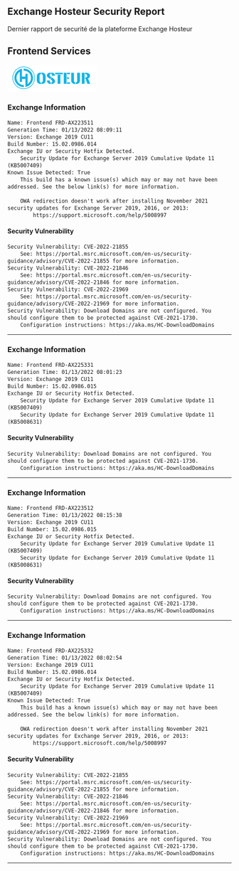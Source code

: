 ## Exchange Hosteur Security Report
Dernier rapport de securité de la plateforme Exchange Hosteur

## Frontend Services
![logo](img/logo-hosteur_2021.png)

### Exchange Information
	Name: Frontend FRD-AX223511
	Generation Time: 01/13/2022 08:09:11
	Version: Exchange 2019 CU11
	Build Number: 15.02.0986.014
	Exchange IU or Security Hotfix Detected.
		Security Update for Exchange Server 2019 Cumulative Update 11 (KB5007409)
	Known Issue Detected: True
		This build has a known issue(s) which may or may not have been addressed. See the below link(s) for more information.

		OWA redirection doesn't work after installing November 2021 security updates for Exchange Server 2019, 2016, or 2013:
			https://support.microsoft.com/help/5008997

#### Security Vulnerability
	Security Vulnerability: CVE-2022-21855
		See: https://portal.msrc.microsoft.com/en-us/security-guidance/advisory/CVE-2022-21855 for more information.
	Security Vulnerability: CVE-2022-21846
		See: https://portal.msrc.microsoft.com/en-us/security-guidance/advisory/CVE-2022-21846 for more information.
	Security Vulnerability: CVE-2022-21969
		See: https://portal.msrc.microsoft.com/en-us/security-guidance/advisory/CVE-2022-21969 for more information.
	Security Vulnerability: Download Domains are not configured. You should configure them to be protected against CVE-2021-1730.
		Configuration instructions: https://aka.ms/HC-DownloadDomains

---
### Exchange Information
	Name: Frontend FRD-AX225331
	Generation Time: 01/13/2022 08:01:23
	Version: Exchange 2019 CU11
	Build Number: 15.02.0986.015
	Exchange IU or Security Hotfix Detected.
		Security Update for Exchange Server 2019 Cumulative Update 11 (KB5007409)
		Security Update for Exchange Server 2019 Cumulative Update 11 (KB5008631)

#### Security Vulnerability
	Security Vulnerability: Download Domains are not configured. You should configure them to be protected against CVE-2021-1730.
		Configuration instructions: https://aka.ms/HC-DownloadDomains

---
### Exchange Information
	Name: Frontend FRD-AX223512
	Generation Time: 01/13/2022 08:15:38
	Version: Exchange 2019 CU11
	Build Number: 15.02.0986.015
	Exchange IU or Security Hotfix Detected.
		Security Update for Exchange Server 2019 Cumulative Update 11 (KB5007409)
		Security Update for Exchange Server 2019 Cumulative Update 11 (KB5008631)

#### Security Vulnerability
	Security Vulnerability: Download Domains are not configured. You should configure them to be protected against CVE-2021-1730.
		Configuration instructions: https://aka.ms/HC-DownloadDomains

---
### Exchange Information
	Name: Frontend FRD-AX225332
	Generation Time: 01/13/2022 08:02:54
	Version: Exchange 2019 CU11
	Build Number: 15.02.0986.014
	Exchange IU or Security Hotfix Detected.
		Security Update for Exchange Server 2019 Cumulative Update 11 (KB5007409)
	Known Issue Detected: True
		This build has a known issue(s) which may or may not have been addressed. See the below link(s) for more information.

		OWA redirection doesn't work after installing November 2021 security updates for Exchange Server 2019, 2016, or 2013:
			https://support.microsoft.com/help/5008997

#### Security Vulnerability
	Security Vulnerability: CVE-2022-21855
		See: https://portal.msrc.microsoft.com/en-us/security-guidance/advisory/CVE-2022-21855 for more information.
	Security Vulnerability: CVE-2022-21846
		See: https://portal.msrc.microsoft.com/en-us/security-guidance/advisory/CVE-2022-21846 for more information.
	Security Vulnerability: CVE-2022-21969
		See: https://portal.msrc.microsoft.com/en-us/security-guidance/advisory/CVE-2022-21969 for more information.
	Security Vulnerability: Download Domains are not configured. You should configure them to be protected against CVE-2021-1730.
		Configuration instructions: https://aka.ms/HC-DownloadDomains

---
